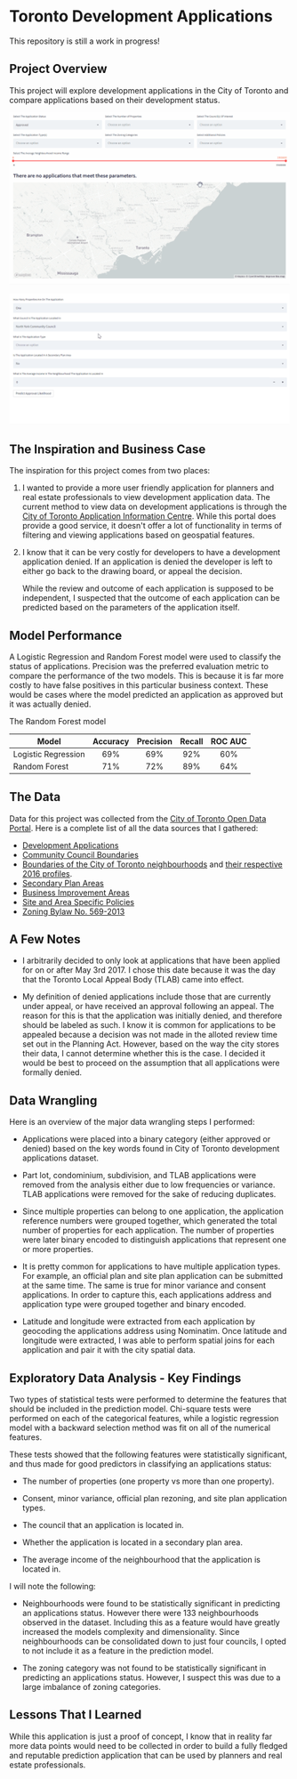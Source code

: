 # Toronto Development Applications

This repository is still a work in progress!

## Project Overview

This project will explore development applications in the City of Toronto and compare applications based on their development status.

![](images\explorepage.gif)

![](images\predictpage.gif)

## The Inspiration and Business Case

The inspiration for this project comes from two places:

1) I wanted to provide a more user friendly application for planners and real estate professionals to view development application data. The current method to view data on development applications is through the [City of Toronto Application Information Centre](https://www.toronto.ca/city-government/planning-development/application-information-centre/). While this portal does provide a good service, it doesn't offer a lot of functionality in terms of filtering and viewing applications based on geospatial features.    
   
2) I know that it can be very costly for developers to have a development application denied. If an application is denied the developer is left to either go back to the drawing board, or appeal the decision.
   
   While the review and outcome of each application is supposed to be independent, I suspected that the outcome of each application can be predicted based on the parameters of the application itself.

## Model Performance

A Logistic Regression and Random Forest model were used to classify the status of applications. Precision was the preferred evaluation metric to compare the performance of the two models. This is because it is far more costly to have false positives in this particular business context. These would be cases where the model predicted an application as approved but it was actually denied. 

The Random Forest model 

| Model                 | Accuracy       | Precision   | Recall    | ROC AUC |
| -------------         |:-------------: | :-----:     | :-----:   | :-----: |
| Logistic Regression   | 69%            |  69%        | 92%       | 60%     |
| Random Forest         | 71%            |  72%        | 89%       | 64%     |

## The Data

Data for this project was collected from the [City of Toronto Open Data Portal](https://open.toronto.ca/). Here is a complete list of all the data sources that I gathered:

- [Development Applications](https://open.toronto.ca/dataset/development-applications/)
- [Community Council Boundaries](https://open.toronto.ca/dataset/community-council-boundaries/)
- [Boundaries of the City of Toronto neighbourhoods](https://open.toronto.ca/dataset/neighbourhoods/) and [ their respective 2016 profiles](https://open.toronto.ca/dataset/neighbourhood-profiles/).
- [Secondary Plan Areas](https://open.toronto.ca/dataset/secondary-plans/)
- [Business Improvement Areas](https://open.toronto.ca/dataset/business-improvement-areas/)
- [Site and Area Specific Policies](https://open.toronto.ca/dataset/site-and-area-specific-policies/)
- [Zoning Bylaw No. 569-2013](https://open.toronto.ca/dataset/zoning-by-law/)

## A Few Notes

- I arbitrarily decided to only look at applications that have been applied for on or after May 3rd 2017. I chose this date because it was the day that the Toronto Local Appeal Body (TLAB) came into effect.
  
- My definition of denied applications include those that are currently under appeal, or have received an approval following an appeal. The reason for this is that the application was initially denied, and therefore should be labeled as such. I know it is common for applications to be appealed because a decision was not made in the alloted review time set out in the Planning Act. However, based on the way the city stores their data, I cannot determine whether this is the case. I decided it would be best to proceed on the assumption that all applications were formally denied.

## Data Wrangling

Here is an overview of the major data wrangling steps I performed:

- Applications were placed into a binary category (either approved or denied) based on the key words found in City of Toronto development applications dataset.
  
- Part lot, condominium, subdivision, and TLAB applications were removed from the analysis either due to low frequencies or variance. TLAB applications were removed for the sake of reducing duplicates.
  
- Since multiple properties can belong to one application, the application reference numbers were grouped together, which generated the total number of properties for each application. The number of properties were later binary encoded to distinguish applications that represent one or more properties.
  
- It is pretty common for applications to have multiple application types. For example, an official plan and site plan application can be submitted at the same time. The same is true for minor variance and consent applications. In order to capture this, each applications address and application type were grouped together and binary encoded.
   
- Latitude and longitude were extracted from each application by geocoding the applications address using Nominatim. Once latitude and longitude were extracted, I was able to perform spatial joins for each application and pair it with the city spatial data.
## Exploratory Data Analysis - Key Findings

Two types of statistical tests were performed to determine the features that should be included in the prediction model. Chi-square tests were performed on each of the categorical features, while a logistic regression model with a backward selection method was fit on all of the numerical features.

These tests showed that the following features were statistically significant, and thus made for good predictors in classifying an applications status:

- The number of properties (one property vs more than one property).
  
- Consent, minor variance, official plan rezoning, and site plan application types.
  
- The council that an application is located in.
  
- Whether the application is located in a secondary plan area.
  
- The average income of the neighbourhood that the application is located in.

I will note the following:

- Neighbourhoods were found to be statistically significant in predicting an applications status. However there were 133 neighbourhoods observed in the dataset. Including this as a feature would have greatly increased the models complexity and dimensionality. Since neighbourhoods can be consolidated down to just four councils, I opted to not include it as a feature in the prediction model.
  
- The zoning category was not found to be statistically significant in predicting an applications status. However, I suspect this was due to a large imbalance of zoning categories.

## Lessons That I Learned

While this application is just a proof of concept, I know that in reality far more data points would need to be collected in order to build a fully fledged and reputable prediction application that can be used by planners and real estate professionals.
